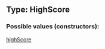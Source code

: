 ## Type: HighScore  

### Possible values (constructors):

[highScore](../constructors/highScore.md)  

